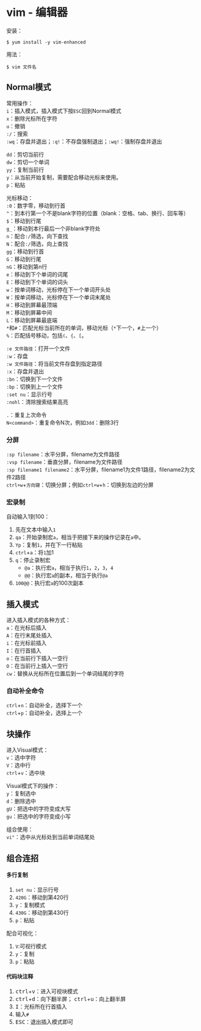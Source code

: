 # vim - 编辑器
安装：

    $ yum install -y vim-enhanced

用法：

    $ vim 文件名

## Normal模式
  常用操作：  
  `i`：插入模式，插入模式下按`ESC`回到Normal模式  
  `x`：删除光标所在字符  
  `u`：撤销   
  `:/`：搜索  
  `:wq`：存盘并退出；`:q!`：不存盘强制退出；`:wq!`：强制存盘并退出  

  `dd`：剪切当前行  
  `dw`：剪切一个单词  
  `yy`：复制当前行  
  `y`：从当前开始复制，需要配合移动光标来使用。  
  `p`：粘贴  

光标移动：  
 `:0`：数字零，移动到行首  
 `^`：到本行第一个不是blank字符的位置（blank：空格、tab、换行、回车等）  
 `$`：移动到行尾  
 `g_`：移动到本行最后一个非blank字符处   
 `n`：配合`:/`筛选，向下查找  
 `N`：配合`:/`筛选，向上查找  
 `gg`：移动到行首  
 `G`：移动到行尾  
 `nG`：移动到第n行  
 `e`：移动到下个单词的词尾  
 `E`：移动到下个单词的词头  
 `w`：按单词移动，光标停在下一个单词开头处  
 `W`：按单词移动，光标停在下一个单词末尾处  
 `H`：移动到屏幕最顶端  
 `M`：移动到屏幕中间  
 `L`：移动到屏幕最底端  
  `*`和`#`：匹配光标当前所在的单词，移动光标（`*`下一个，`#`上一个）  
  `%`：匹配括号移动，包括`(`、`{`、`[`。  

`:e 文件路径`：打开一个文件  
`:w`：存盘  
`:w 文件路径`：将当前文件存盘到指定路径  
`:x`：存盘并退出  
`:bn`：切换到下一个文件  
`:bp`：切换到上一个文件  
`:set nu`：显示行号  
`:nohl`：清除搜索结果高亮  

`.`：重复上次命令  
`N<command>`：重复命令N次，例如`3dd`：删除3行  

### 分屏
`:sp filename`：水平分屏，filename为文件路径  
`:vsp filename`：垂直分屏，filename为文件路径  
`:sp filename1 filename2`：水平分屏，filename1为文件1路径，filename2为文件2路径  
`ctrl+w`+`方向键`：切换分屏；例如`ctrl+w`+`h`：切换到左边的分屏  

### 宏录制
自动输入1到100：
1. 先在文本中输入`1`  
2. `qa`：开始录制宏`a`，相当于把接下来的操作记录在`a`中。
3. `Yp`：复制`1`，并在下一行粘贴  
4. `ctrl`+`a`：将`1`加1
5. `q`：停止录制宏  
    * `@a`：执行宏`a`，相当于执行`1`，`2`，`3`，`4`
    * `@@`：执行宏`a`的副本，相当于执行`@a`
6. `100@@`：执行宏`a`的100次副本

 


## 插入模式
进入插入模式的各种方式：  
`a`：在光标后插入  
`A`：在行末尾处插入  
`i`：在光标前插入  
`I`：在行首插入  
`o`：在当前行下插入一空行  
`O`：在当前行上插入一空行  
`cw`：替换从光标所在位置后到一个单词结尾的字符  

### 自动补全命令
`ctrl`+`n`：自动补全，选择下一个  
`ctrl`+`p`：自动补全，选择上一个  


## 块操作
进入Visual模式：  
`v`：选中字符  
`V`：选中行  
`ctrl`+`v`：选中块  

Visual模式下的操作：  
`y`：复制选中  
`d`：删除选中  
`gU`：把选中的字符变成大写  
`gu`：把选中的字符变成小写  

组合使用：  
`vi"`：选中从光标处到当前单词结尾处


## 组合连招
#### 多行复制
1. `set nu`：显示行号
2. `420G`：移动到第420行
3. `y`：复制模式
4. `430G`：移动到第430行
5. `p`：粘贴

配合可视化：
1. `V`:可视行模式
2. `y`：复制
3. `p`：粘贴

#### 代码块注释
1. <kbd>ctrl</kbd>+<kbd>v</kbd>：进入可视块模式
2. <kbd>ctrl</kbd>+<kbd>d</kbd>：向下翻半屏；
<kbd>ctrl</kbd>+<kbd>u</kbd>：向上翻半屏
3. <kbd>I</kbd>：光标所在行首插入
4. 输入`#`
5. <kbd>ESC</kbd>：退出插入模式即可